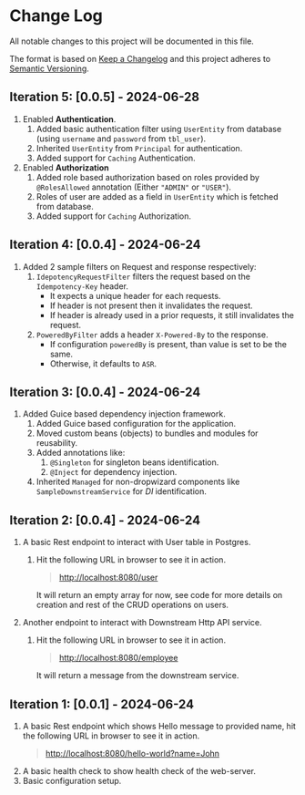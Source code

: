 # Change Log

All notable changes to this project will be documented in this file.

The format is based on [Keep a Changelog](http://keepachangelog.com/)
and this project adheres to [Semantic Versioning](http://semver.org/).

## **Iteration 5**: [0.0.5] - 2024-06-28

1. Enabled **Authentication**.
    1. Added basic authentication filter using `UserEntity` from database (using `username` and `password`
       from `tbl_user`).
    2. Inherited `UserEntity` from `Principal` for authentication.
    3. Added support for `Caching` Authentication.
2. Enabled **Authorization**
    1. Added role based authorization based on roles provided by `@RolesAllowed` annotation (Either `"ADMIN"`
       or `"USER"`).
    2. Roles of user are added as a field in `UserEntity` which is fetched from database.
    3. Added support for `Caching` Authorization.

## **Iteration 4**: [0.0.4] - 2024-06-24

1. Added 2 sample filters on Request and response respectively:
    1. `IdepotencyRequestFilter` filters the request based on the `Idempotency-Key` header.
        * It expects a unique header for each requests.
        * If header is not present then it invalidates the request.
        * If header is already used in a prior requests, it still invalidates the request.
    2. `PoweredByFilter` adds a header `X-Powered-By` to the response.
        * If configuration `poweredBy` is present, than value is set to be the same.
        * Otherwise, it defaults to `ASR`.

## **Iteration 3**: [0.0.4] - 2024-06-24

1. Added Guice based dependency injection framework.
    1. Added Guice based configuration for the application.
    2. Moved custom beans (objects) to bundles and modules for reusability.
    3. Added annotations like:
        1. `@Singleton` for singleton beans identification.
        2. `@Inject` for dependency injection.
    4. Inherited `Managed` for non-dropwizard components like `SampleDownstreamService` for _DI_ identification.

## **Iteration 2**: [0.0.4] - 2024-06-24

1. A basic Rest endpoint to interact with User table in Postgres.
    1. Hit the following URL in browser to see it in action.
       > [http://localhost:8080/user](http://localhost:8080/user)

       It will return an empty array for now, see code for more details on creation and rest of the CRUD operations on
       users.
2. Another endpoint to interact with Downstream Http API service.
    1. Hit the following URL in browser to see it in action.
       > [http://localhost:8080/employee](http://localhost:8080/employee)

       It will return a message from the downstream service.

## **Iteration 1**: [0.0.1] - 2024-06-24

1. A basic Rest endpoint which shows Hello message to provided name, hit the following URL in browser to see it in
   action.
   > [http://localhost:8080/hello-world?name=John](http://localhost:8080/hello?name=John)
2. A basic health check to show health check of the web-server.
3. Basic configuration setup.
